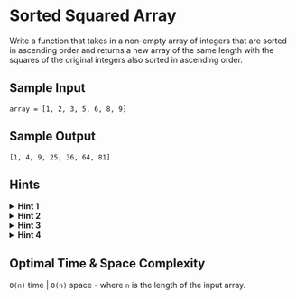 # Sorted Squared Array

Write a function that takes in a non-empty array of integers that are sorted in ascending order and returns a new array of the same length with the squares of the original integers also sorted in ascending order.

## Sample Input

```plaintext
array = [1, 2, 3, 5, 6, 8, 9]
```

## Sample Output

```plaintext
[1, 4, 9, 25, 36, 64, 81]
```

## Hints

<details>
<summary><b>Hint 1</b></summary>

While the integers in the input array are sorted in increasing order, their squares won't necessarily be as well, because of the possible presence of negative numbers.

</details>

<details>
<summary><b>Hint 2</b></summary>

Traverse the array value by value, square each value, and insert the squares into an output array. Then, sort the output array before returning it. Is this the optimal solution?

</details>

<details>
<summary><b>Hint 3</b></summary>

To reduce the time complexity of the algorithm mentioned in `Hint #2`, you need to avoid sorting the output array. To do this, as you square the values of the input array, try to directly insert them into their correct position in the output array.

</details>

<details>
<summary><b>Hint 4</b></summary>

Use two pointers to keep track of the smallest and largest values in the input array. Compare the absolute values of these smallest and largest values, square the larger absolute value, and place the square at the end of the output array, filling it up from right to left. Move the pointers accordingly, and repeat this process until the output array is filled.

</details>

## Optimal Time & Space Complexity

`O(n)` time | `O(n)` space - where `n` is the length of the input array.
